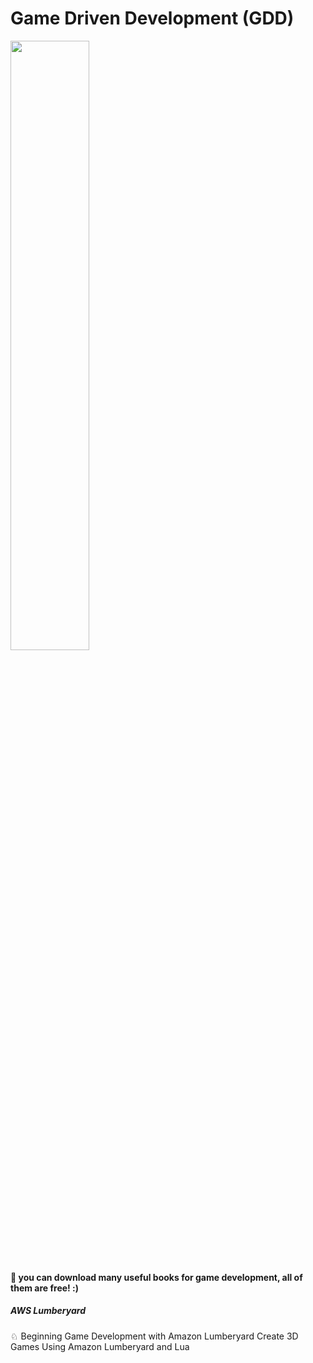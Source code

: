 # Game Driven Development (GDD)
<img src="https://splianel.sirv.com/while%20true%20learn.jpg" width="50%" height="50%" alt="" /> <br>
#### 🍪 you can download many useful books for game development, all of them are free! :)

##### AWS Lumberyard
♘ Beginning Game Development with Amazon Lumberyard Create 3D Games Using Amazon Lumberyard and Lua
